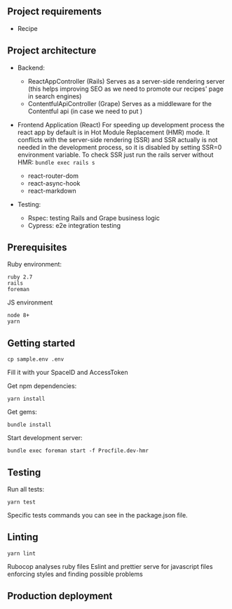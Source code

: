 ## Project requirements

- Recipe 

## Project architecture

- Backend:
  - ReactAppController (Rails)
    Serves as a server-side rendering server (this helps improving SEO as we need to promote our recipes' page in search engines)
  - ContentfulApiController (Grape)
    Serves as a middleware for the Contentful api (in case we need to put )
- Frontend Application (React)
  For speeding up development process the react app by default is in Hot Module Replacement (HMR) mode. It conflicts with the server-side rendering (SSR) and SSR actually is not needed in the development process, so it is disabled by setting SSR=0 environment variable. To check SSR just run the rails server without HMR: `bundle exec rails s`
  - react-router-dom
  - react-async-hook
  - react-markdown
  
- Testing:
  - Rspec: testing Rails and Grape business logic
  - Cypress: e2e integration testing

## Prerequisites

Ruby environment:
```
ruby 2.7
rails
foreman
```

JS environment
```
node 8+
yarn
```

## Getting started

```
cp sample.env .env
```
Fill it with your SpaceID and AccessToken


Get npm dependencies:
```
yarn install
```

Get gems:
```
bundle install
```

Start development server:
```
bundle exec foreman start -f Procfile.dev-hmr
```

## Testing

Run all tests:
```
yarn test
```
Specific tests commands you can see in the package.json file.

## Linting

```
yarn lint
```
Rubocop analyses ruby files
Eslint and prettier serve for javascript files enforcing styles and finding possible problems

## Production deployment


